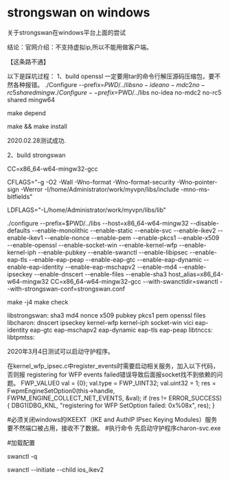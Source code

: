 # strongswan on windows
关于strongswan在windows平台上面的尝试

结论：官网介绍：不支持虚拟ip,所以不能用做客户端。

【这条路不通】

以下是踩坑过程：
1、build openssl
一定要用tar的命令行解压源码压缩包，要不然各种报错。
./Configure --prefix=$PWD/../libs no-idea no-mdc2 no-rc5 shared mingw
./Configure --prefix=$PWD/../libs no-idea no-mdc2 no-rc5 shared mingw64

make depend

make && make install

2020.02.28测试成功.



2、build strongswan

CC=x86_64-w64-mingw32-gcc 

CFLAGS="-g -O2 -Wall -Wno-format -Wno-format-security -Wno-pointer-sign -Werror -I/home/Administrator/work/myvpn/libs/include -mno-ms-bitfields" 

LDFLAGS="-L/home/Administrator/work/myvpn/libs/lib"



./configure --prefix=$PWD/../libs --host=x86_64-w64-mingw32  --disable-defaults --enable-monolithic --enable-static --enable-svc --enable-ikev2 --enable-ikev1 --enable-nonce --enable-pem --enable-pkcs1 --enable-x509 --enable-openssl --enable-socket-win --enable-kernel-wfp --enable-kernel-iph --enable-pubkey --enable-swanctl  --enable-libipsec  --enable-eap-tls  --enable-eap-peap --enable-eap-gtc --enable-eap-dynamic --enable-eap-identity --enable-eap-mschapv2 --enable-md4 --enable-ipseckey --enable-dnscert --enable-files --enable-sha3 host_alias=x86_64-w64-mingw32 CC=x86_64-w64-mingw32-gcc --with-swanctldir=swanctl --with-strongswan-conf=strongswan.conf


make -j4
make check


libstrongswan: sha3 md4 nonce x509 pubkey pkcs1 pem openssl files
libcharon:     dnscert ipseckey kernel-wfp kernel-iph socket-win vici eap-identity eap-gtc eap-mschapv2 eap-dynamic eap-tls eap-peap
libtnccs:
libtpmtss:



2020年3月4日测试可以启动守护程序。

在kernel_wfp_ipsec.c中register_events时需要启动相关服务，加入以下代码，否则报
registering for WFP events failed错误导致后面报socket找不到依赖的问题。
FWP_VALUE0 val = {0};
val.type = FWP_UINT32;
val.uint32 = 1;
res = FwpmEngineSetOption0(this->handle, FWPM_ENGINE_COLLECT_NET_EVENTS, &val);
if (res != ERROR_SUCCESS)
{
    DBG1(DBG_KNL, "registering for WFP SetOption failed: 0x%08x", res);
}



#必须关闭windows的IKEEXT（IKE and AuthIP IPsec Keying Modules）服务
要不然端口被占用，接收不了数据。
#执行命令
先启动守护程序charon-svc.exe

#加载配置

swanctl -q

swanctl --initiate --child ios_ikev2




